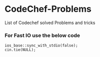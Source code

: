 # CodeChef-Problems
List of Codechef solved Problems and tricks

### For Fast IO use the below code  
	ios_base::sync_with_stdio(false);
	cin.tie(NULL);
